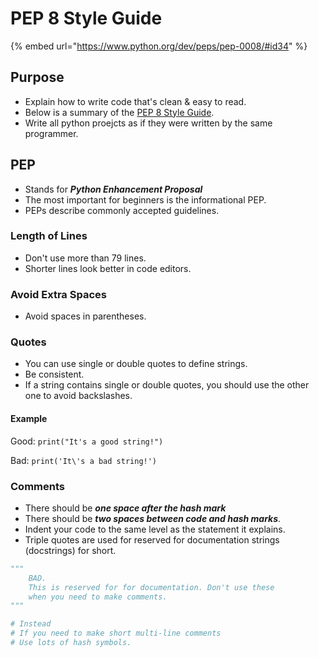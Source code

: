 # PEP 8 Style Guide

{% embed url="https://www.python.org/dev/peps/pep-0008/#id34" %}



## Purpose

* Explain how to write code that's clean & easy to read.
* Below is a summary of the [PEP 8 Style Guide](https://www.python.org/dev/peps/pep-0008/).
* Write all python proejcts as if they were written by the same programmer.

## PEP

* Stands for _**Python Enhancement Proposal**_
* The most important for beginners is the informational PEP.
* PEPs describe commonly accepted guidelines.

### Length of Lines

* Don't use more than 79 lines.
* Shorter lines look better in code editors.

### Avoid Extra Spaces

* Avoid spaces in parentheses.

### Quotes

* You can use single or double quotes to define strings.
* Be consistent.
* If a string contains single or double quotes, you should use the other one to avoid backslashes.

#### Example

Good: `print("It's a good string!")`

Bad: `print('It\'s a bad string!')`

### Comments

* There should be _**one space after the hash mark**_
* There should be _**two spaces between code and hash marks**_.
* Indent your code to the same level as the statement it explains.
* Triple quotes are used for reserved for documentation strings (docstrings) for short.

```python
"""
    BAD.
    This is reserved for for documentation. Don't use these
    when you need to make comments.
"""

# Instead
# If you need to make short multi-line comments
# Use lots of hash symbols.
```


